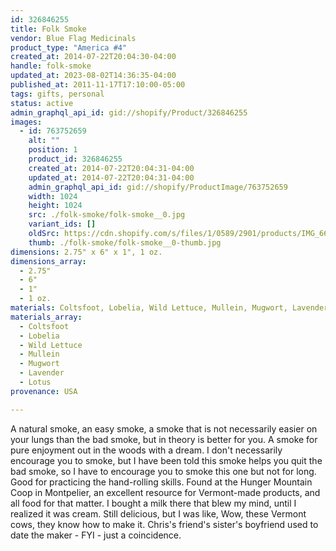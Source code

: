 ```yaml
---
id: 326846255
title: Folk Smoke
vendor: Blue Flag Medicinals
product_type: "America #4"
created_at: 2014-07-22T20:04:30-04:00
handle: folk-smoke
updated_at: 2023-08-02T14:36:35-04:00
published_at: 2011-11-17T17:10:00-05:00
tags: gifts, personal
status: active
admin_graphql_api_id: gid://shopify/Product/326846255
images:
  - id: 763752659
    alt: ""
    position: 1
    product_id: 326846255
    created_at: 2014-07-22T20:04:31-04:00
    updated_at: 2014-07-22T20:04:31-04:00
    admin_graphql_api_id: gid://shopify/ProductImage/763752659
    width: 1024
    height: 1024
    src: ./folk-smoke/folk-smoke__0.jpg
    variant_ids: []
    oldSrc: https://cdn.shopify.com/s/files/1/0589/2901/products/IMG_6688.jpeg?v=1406073871
    thumb: ./folk-smoke/folk-smoke__0-thumb.jpg
dimensions: 2.75" x 6" x 1", 1 oz.
dimensions_array:
  - 2.75"
  - 6"
  - 1"
  - 1 oz.
materials: Coltsfoot, Lobelia, Wild Lettuce, Mullein, Mugwort, Lavender & Lotus
materials_array:
  - Coltsfoot
  - Lobelia
  - Wild Lettuce
  - Mullein
  - Mugwort
  - Lavender
  - Lotus
provenance: USA

---
```


A natural smoke, an easy smoke, a smoke that is not necessarily easier on your lungs than the bad smoke, but in theory is better for you. A smoke for pure enjoyment out in the woods with a dream. I don't necessarily encourage you to smoke, but I have been told this smoke helps you quit the bad smoke, so I have to encourage you to smoke this one but not for long. Good for practicing the hand-rolling skills. Found at the Hunger Mountain Coop in Montpelier, an excellent resource for Vermont-made products, and all food for that matter. I bought a milk there that blew my mind, until I realized it was cream. Still delicious, but I was like, Wow, these Vermont cows, they know how to make it. Chris's friend's sister's boyfriend used to date the maker - FYI - just a coincidence.